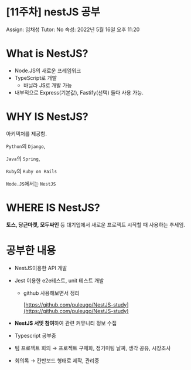 # [11주차] nestJS 공부

Assign: 임채성
Tutor: No
속성: 2022년 5월 16일 오후 11:20

# What is NestJS?

- Node.JS의 새로운 프레임워크
- TypeScript로 개발
    - 바닐라 JS로 개발 가능
- 내부적으로 Express(기본값), Fastify(선택) 둘다 사용 가능.

# WHY IS NestJS?

아키텍처를 제공함.

`Python`의 `Django`,

`Java`의 `Spring`,

`Ruby`의 `Ruby on Rails`

`Node.JS`에서는 `NestJS`

# WHERE IS NestJS?

**토스, 당근마켓, 모두싸인** 등 대기업에서 새로운 프로젝트 시작할 때 사용하는 추세임.

# 공부한 내용

- NestJS이용한 API 개발
- Jest 이용한 e2e테스트, unit 테스트 개발
    - github 사용해보면서 정리
        
        [https://github.com/puleugo/NestJS-study](https://github.com/puleugo/NestJS-study)
        
- **NestJS 서밋 참여**하여 관련 커뮤니티 정보 수집
- Typescript 공부중

- 팀 프로젝트 회의 → 프로젝트 구체화, 정기미팅 날짜, 생각 공유, 시장조사
- 회의록 → 칸반보드 형태로 제작, 관리중